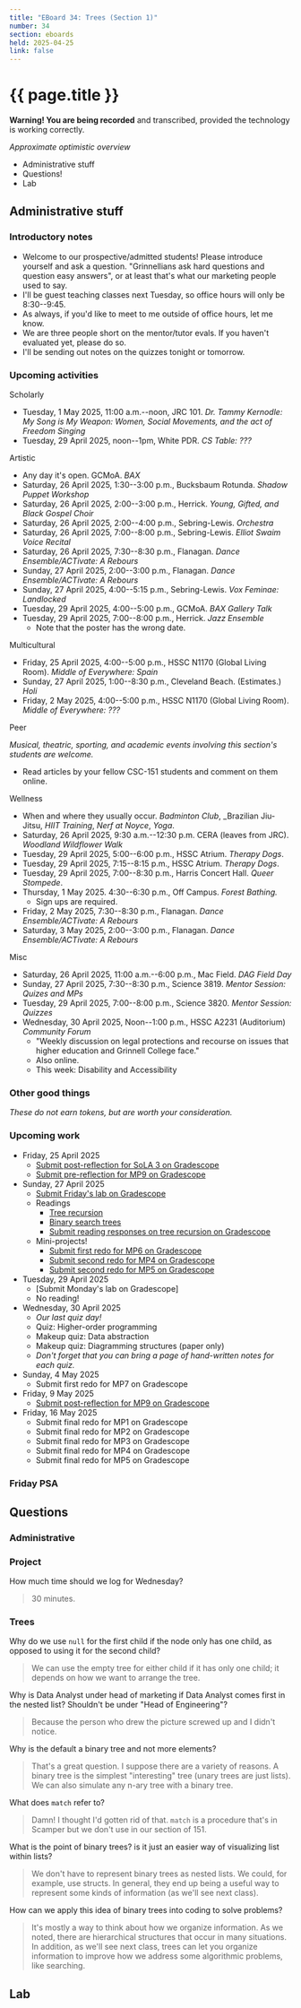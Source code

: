 ```yaml
---
title: "EBoard 34: Trees (Section 1)"
number: 34
section: eboards
held: 2025-04-25
link: false
---
```

# {{ page.title }}

**Warning! You are being recorded** and transcribed, provided the technology
is working correctly.

_Approximate optimistic overview_

* Administrative stuff 
* Questions! 
* Lab

Administrative stuff
--------------------

### Introductory notes

* Welcome to our prospective/admitted students! Please introduce
  yourself and ask a question. "Grinnellians ask hard questions and
  question easy answers", or at least that's what our marketing
  people used to say.
* I'll be guest teaching classes next Tuesday, so office hours will only
  be 8:30--9:45.
* As always, if you'd like to meet to me outside of office hours, let 
  me know.
* We are three people short on the mentor/tutor evals. If you haven't
  evaluated yet, please do so.
* I'll be sending out notes on the quizzes tonight or tomorrow.

### Upcoming activities

Scholarly

* Tuesday, 1 May 2025, 11:00 a.m.--noon, JRC 101.
  _Dr. Tammy Kernodle: My Song is My Weapon: Women, Social Movements,
  and the act of Freedom Singing_
* Tuesday, 29 April 2025, noon--1pm, White PDR.
  _CS Table: ???_

Artistic

* Any day it's open. GCMoA.
  _BAX_
* Saturday, 26 April 2025, 1:30--3:00 p.m., Bucksbaum Rotunda.
  _Shadow Puppet Workshop_
* Saturday, 26 April 2025, 2:00--3:00 p.m., Herrick.
  _Young, Gifted, and Black Gospel Choir_
* Saturday, 26 April 2025, 2:00--4:00 p.m., Sebring-Lewis.
  _Orchestra_
* Saturday, 26 April 2025, 7:00--8:00 p.m., Sebring-Lewis.
  _Elliot Swaim Voice Recital_
* Saturday, 26 April 2025, 7:30--8:30 p.m., Flanagan.
  _Dance Ensemble/ACTivate: A Rebours_
* Sunday, 27 April 2025, 2:00--3:00 p.m., Flanagan.
  _Dance Ensemble/ACTivate: A Rebours_
* Sunday, 27 April 2025, 4:00--5:15 p.m., Sebring-Lewis.
  _Vox Feminae: Landlocked_
* Tuesday, 29 April 2025, 4:00--5:00 p.m., GCMoA.
  _BAX Gallery Talk_
* Tuesday, 29 April 2025, 7:00--8:00 p.m., Herrick.
  _Jazz Ensemble_
    * Note that the poster has the wrong date.

Multicultural

* Friday, 25 April 2025, 4:00--5:00 p.m., HSSC N1170 (Global Living Room).
  _Middle of Everywhere: Spain_
* Sunday, 27 April 2025, 1:00--8:30 p.m., Cleveland Beach. (Estimates.)
  _Holi_
* Friday, 2 May 2025, 4:00--5:00 p.m., HSSC N1170 (Global Living Room).
  _Middle of Everywhere: ???_

Peer

_Musical, theatric, sporting, and academic events involving this section's
students are welcome._

* Read articles by your fellow CSC-151 students and comment on them online.

Wellness

* When and where they usually occur.
  _Badminton Club_, _Brazilian Jiu-Jitsu, _HIIT Training_,
  _Nerf at Noyce_, _Yoga_.
* Saturday, 26 April 2025, 9:30 a.m.--12:30 p.m. CERA (leaves from JRC).
  _Woodland Wildflower Walk_
* Tuesday, 29 April 2025, 5:00--6:00 p.m., HSSC Atrium.
  _Therapy Dogs_.
* Tuesday, 29 April 2025, 7:15--8:15 p.m., HSSC Atrium.
  _Therapy Dogs_.
* Tuesday, 29 April 2025, 7:00--8:30 p.m., Harris Concert Hall.
  _Queer Stompede_.
* Thursday, 1 May 2025. 4:30--6:30 p.m., Off Campus.
  _Forest Bathing._
    * Sign ups are required.
* Friday, 2 May 2025, 7:30--8:30 p.m., Flanagan.
  _Dance Ensemble/ACTivate: A Rebours_
* Saturday, 3 May 2025, 2:00--3:00 p.m., Flanagan.
  _Dance Ensemble/ACTivate: A Rebours_

Misc

* Saturday, 26 April 2025, 11:00 a.m.--6:00 p.m., Mac Field.
  _DAG Field Day_
* Sunday, 27 April 2025, 7:30--8:30 p.m., Science 3819. 
  _Mentor Session: Quizes and MPs_
* Tuesday, 29 April 2025, 7:00--8:00 p.m., Science 3820.
  _Mentor Session: Quizzes_
* Wednesday, 30 April 2025, Noon--1:00 p.m., HSSC A2231 (Auditorium)
  _Community Forum_
    * "Weekly discussion on legal protections and recourse on issues 
      that higher education and Grinnell College face."
    * Also online.
    * This week: Disability and Accessibility

### Other good things

_These do not earn tokens, but are worth your consideration._

### Upcoming work

* Friday, 25 April 2025
    * [Submit post-reflection for SoLA 3 on Gradescope](https://www.gradescope.com/courses/948769/assignments/6059335)
    * [Submit pre-reflection for MP9 on Gradescope](https://www.gradescope.com/courses/948769/assignments/6127773)
* Sunday, 27 April 2025
    * [Submit Friday's lab on Gradescope](https://www.gradescope.com/courses/948769/assignments/6127771)
    * Readings
        * [Tree recursion](../readings/tree-recursion)
        * [Binary search trees](../readings/binary-search-trees)
        * [Submit reading responses on tree recursion on Gradescope](https://www.gradescope.com/courses/948769/assignments/6127874)
    * Mini-projects!
        * [Submit first redo for MP6 on Gradescope](https://www.gradescope.com/courses/948769/assignments/6097560)
        * [Submit second redo for MP4 on Gradescope](https://www.gradescope.com/courses/948769/assignments/6045580)
        * [Submit second redo for MP5 on Gradescope](https://www.gradescope.com/courses/948769/assignments/6045581)
* Tuesday, 29 April 2025
    * [Submit Monday's lab on Gradescope]
    * No reading!
* Wednesday, 30 April 2025
    * _Our last quiz day!_
    * Quiz: Higher-order programming
    * Makeup quiz: Data abstraction
    * Makeup quiz: Diagramming structures (paper only)
    * _Don't forget that you can bring a page of hand-written notes for
      each quiz._
* Sunday, 4 May 2025
    * Submit first redo for MP7 on Gradescope
* Friday, 9 May 2025
    * [Submit post-reflection for MP9 on Gradescope](https://www.gradescope.com/courses/948769/assignments/6127774)
* Friday, 16 May 2025
    * Submit final redo for MP1 on Gradescope
    * Submit final redo for MP2 on Gradescope
    * Submit final redo for MP3 on Gradescope
    * Submit final redo for MP4 on Gradescope
    * Submit final redo for MP5 on Gradescope

### Friday PSA

Questions
---------

### Administrative

### Project

How much time should we log for Wednesday?

> 30 minutes.

### Trees

Why do we use `null` for the first child if the node only has one
child, as opposed to using it for the second child?

> We can use the empty tree for either child if it has only one
child; it depends on how we want to arrange the tree.

Why is Data Analyst under head of marketing if Data Analyst comes
first in the nested list? Shouldn't be under "Head of Engineering"?

> Because the person who drew the picture screwed up and I didn't notice.

Why is the default a binary tree and not more elements?

> That's a great question. I suppose there are a variety of reasons.
  A binary tree is the simplest "interesting" tree (unary trees are
  just lists). We can also simulate any n-ary tree with a binary tree.

What does `match` refer to?

> Damn! I thought I'd gotten rid of that. `match` is a procedure that's in Scamper but we don't use in our section of 151.

What is the point of binary trees? is it just an easier way of
visualizing list within lists?

> We don't have to represent binary trees as nested lists. We could,
for example, use structs. In general, they end up being a useful
way to represent some kinds of information (as we'll see next class).

How can we apply this idea of binary trees into coding to solve problems?

> It's mostly a way to think about how we organize information. As we noted,
  there are hierarchical structures that occur in many situations. In addition,
  as we'll see next class, trees can let you organize information to
  improve how we address some algorithmic problems, like searching.

Lab
---
